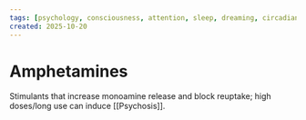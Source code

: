 ```yaml
---
tags: [psychology, consciousness, attention, sleep, dreaming, circadian-rhythms, psychoactive-drugs]
created: 2025-10-20
---
```

# Amphetamines

Stimulants that increase monoamine release and block reuptake; high doses/long use can induce [[Psychosis]].
